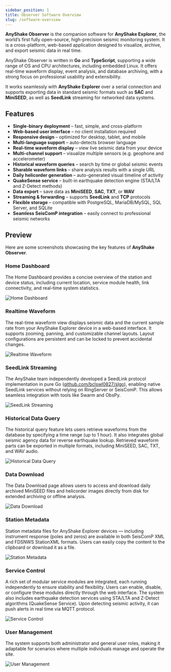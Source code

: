 ```yaml
---
sidebar_position: 1
title: Observer Software Overview
slug: /software-overview
---
```


**AnyShake Observer** is the companion software for **AnyShake Explorer**, the world’s first fully open-source, high-precision seismic monitoring system. It is a cross-platform, web-based application designed to visualize, archive, and export seismic data in real time.

AnyShake Observer is written in **Go** and **TypeScript**, supporting a wide range of OS and CPU architectures, including embedded Linux. It offers real-time waveform display, event analysis, and database archiving, with a strong focus on professional usability and extensibility.

It works seamlessly with **AnyShake Explorer** over a serial connection and supports exporting data in standard seismic formats such as **SAC** and **MiniSEED**, as well as **SeedLink** streaming for networked data systems.

## Features

- **Single-binary deployment** – fast, simple, and cross-platform
- **Web-based user interface** – no client installation required
- **Responsive design** – optimized for desktop, tablet, and mobile
- **Multi-language support** – auto-detects browser language
- **Real-time waveform display** – view live seismic data from your device
- **Multi-channel support** – visualize multiple sensors (e.g. geophone and accelerometer)
- **Historical waveform queries** – search by time or global seismic events
- **Sharable waveform links** – share analysis results with a single URL
- **Daily helicorder generation** – auto-generated visual timeline of activity
- **QuakeSense service** – built-in earthquake detection engine (STA/LTA and Z-Detect methods)
- **Data export** – save data as **MiniSEED**, **SAC**, **TXT**, or **WAV**
- **Streaming & forwarding** – supports **SeedLink** and **TCP** protocols
- **Flexible storage** – compatible with PostgreSQL, MariaDB/MySQL, SQL Server, and SQLite
- **Seamless SeisComP integration** – easily connect to professional seismic networks

## Preview

Here are some screenshots showcasing the key features of **AnyShake Observer**.

### Home Dashboard

The Home Dashboard provides a concise overview of the station and device status, including current location, service module health, link connectivity, and real-time system statistics.

![Home Dashboard](img/software-overview/home.webp)

### Realtime Waveform

The real-time waveform view displays seismic data and the current sample rate from your AnyShake Explorer device in a web-based interface. It supports zooming, panning, and customizable channel layouts. Layout configurations are persistent and can be locked to prevent accidental changes.

![Realtime Waveform](img/software-overview/realtime.webp)

### SeedLink Streaming

The AnyShake team independently developed a SeedLink protocol implementation in pure Go ([github.com/bclswl0827/slgo](https://github.com/bclswl0827/slgo)), enabling native SeedLink services without relying on RingServer or SeisComP. This allows seamless integration with tools like Swarm and ObsPy.

![SeedLink Streaming](img/software-overview/seedlink.webp)

### Historical Data Query

The historical query feature lets users retrieve waveforms from the database by specifying a time range (up to 1 hour). It also integrates global seismic agency data for reverse earthquake lookup. Retrieved waveform parts can be exported in multiple formats, including MiniSEED, SAC, TXT, and WAV audio.

![Historical Data Query](img/software-overview/history.webp)

### Data Download

The Data Download page allows users to access and download daily archived MiniSEED files and helicorder images directly from disk for extended archiving or offline analysis.

![Data Download](img/software-overview/download.webp)

### Station Metadata

Station metadata files for AnyShake Explorer devices — including instrument response (poles and zeros) are available in both SeisComP XML and FDSNWS StationXML formats. Users can easily copy the content to the clipboard or download it as a file.

![Station Metadata](img/software-overview/metadata.webp)

### Service Control

A rich set of modular service modules are integrated, each running independently to ensure stability and flexibility. Users can enable, disable, or configure these modules directly through the web interface. The system also includes earthquake detection services using STA/LTA and Z-Detect algorithms (QuakeSense Service). Upon detecting seismic activity, it can push alerts in real time via MQTT protocol.

![Service Control](img/software-overview/service.webp)

### User Management

The system supports both administrator and general user roles, making it adaptable for scenarios where multiple individuals manage and operate the site.

![User Management](img/software-overview/users.webp)
